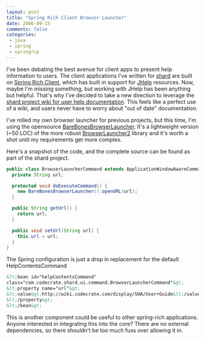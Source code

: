 ```yaml
---
layout: post
title: "Spring Rich Client Browser Launcher"
date: 2006-09-15
comments: false
categories:
 - java
 - spring
 - springrcp
---
```


I've been debating the best avenue for client apps to present help information to users. The client applications I've written for [shard](http://shard.codecrate.com) are built on [Spring Rich Client](http://spring-rich-c.sf.net), which has built in support for [JHelp](http://java.sun.com/products/javahelp/) resources. Now, maybe I'm missing something, but working with JHelp has been anything but helpful. That's why I've decided to take a new direction to leverage the [shard project wiki for user help documentation](http://wiki.codecrate.com/display/SHA/User+Guide). This feels like a perfect use of a wiki, and users never have to worry about "out of date" documentation.



I've rolled my own browser launcher for previous projects, but this time, I'm using the opensource [BareBonesBrowserLauncher](http://www.centerkey.com/java/browser/). It's a lightweight version (~50 LOC) of the more robust [BrowserLauncher2](http://browserlaunch2.sourceforge.net/) library and it's worth a shot until my requirements get more complex.




Here's a snapshot of the code, and the complete source can be found as part of the shard project.


```java
public class BrowserLauncherCommand extends ApplicationWindowAwareCommand {
  private String url;

  protected void doExecuteCommand() {
    new BareBonesBrowserLauncher().openURL(url);
  }

  public String getUrl() {
    return url;
  }

  public void setUrl(String url) {
    this.url = url;
  }
}

```
The Spring configuration is just a drop in replacement for the default HelpContentsCommand

```xml
&lt;bean id="helpContentsCommand"
class="com.codecrate.shard.ui.command.BrowserLauncherCommand"&gt;
&lt;property name="url"&gt;
&lt;value&gt;http://wiki.codecrate.com/display/SHA/User+Guide&lt;/value&gt;
&lt;/property&gt;
&lt;/bean&gt;
```

This is another component could be useful to other spring-rich applications. Anyone interested in integrating this into the core? There are no external dependencies, so there shouldn't be too much fuss over allowing it in.
